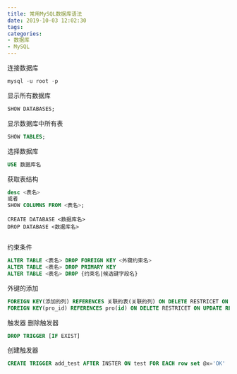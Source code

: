 ```yaml
---
title: 常用MySQL数据库语法
date: 2019-10-03 12:02:30
tags: 
categories:
- 数据库
- MySQL
---
```


连接数据库
```sql
mysql -u root -p
```

显示所有数据库
```sql
SHOW DATABASES;
```

显示数据库中所有表
```sql
SHOW TABLES;
```

选择数据库
```sql
USE 数据库名
```

获取表结构
```sql
desc <表名>
或者
SHOW COLUMNS FROM <表名>;
```

```slq
CREATE DATABASE <数据库名>
DROP DATABASE <数据库名>
```

```sql

```

约束条件
```sql
ALTER TABLE <表名> DROP FOREIGN KEY <外键约束名>
ALTER TABLE <表名> DROP PRIMARY KEY
ALTER TABLE <表名> DROP {约束名|候选键字段名}
```

外键的添加
```sql
FOREIGN KEY(添加的列) REFERENCES 关联的表(关联的列) ON DELETE RESTRICET ON UPDATE RESTRICT
FOREIGN KEY(pro_id) REFERENCES pro(id) ON DELETE RESTRICET ON UPDATE RESTRICT
```

触发器
删除触发器
```sql
DROP TRIGGER [IF EXIST] 
```
创建触发器
```sql
CREATE TRIGGER add_test AFTER INSTER ON test FOR EACH row set @x='OK'
```